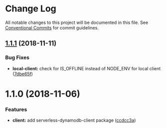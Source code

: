 # Change Log

All notable changes to this project will be documented in this file.
See [Conventional Commits](https://conventionalcommits.org) for commit guidelines.

## [1.1.1](https://github.com/gopato/gopato-serverless-utils/compare/@gopato/serverless-dynamodb-client@1.1.0...@gopato/serverless-dynamodb-client@1.1.1) (2018-11-11)


### Bug Fixes

* **local-client:** check for IS_OFFLINE instead of NODE_ENV for local client ([7dbe65f](https://github.com/gopato/gopato-serverless-utils/commit/7dbe65f))





# 1.1.0 (2018-11-06)


### Features

* **client:** add serverless-dynamodb-client package ([ccdcc3a](https://github.com/gopato/gopato-serverless-utils/commit/ccdcc3a))
